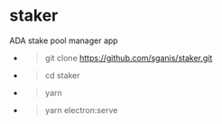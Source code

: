 # staker
ADA stake pool manager app
- > git clone https://github.com/sganis/staker.git
- > cd staker
- > yarn
- > yarn electron:serve
